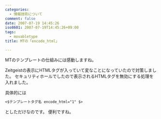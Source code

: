```yaml
---
categories:
  - 情報技術について
comment: false
date: 2007-07-19 14:45:26
iso8601: 2007-07-19T14:45:26+09:00
tags:
  - movabletype
title: MTの「encode_html」

---
```


MTのテンプレートの仕組みには感動しますね。

Zeitgeistの表示にHTMLタグが入っていて変なことになっていたので対策しました。
セキュリティホールでしたので表示されるHTMLタグを無効にする処理を入れました。

具体的には

```default
<$テンプレートタグ名 encode_html="1" $>
```

としただけなのです。
便利ですね。
